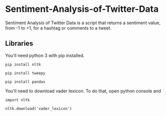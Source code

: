 # Sentiment-Analysis-of-Twitter-Data
Sentiment Analysis of Twitter Data is a script that returns a sentiment value, from -1 to +1, for a hashtag or comments to a tweet.

## Libraries

You'll need python 3 with pip installed.

`pip install nltk`

`pip install tweepy`

`pip install pandas`

You'll need to download vader lexicon. To do that, open python console and

`import nltk`

`nltk.download('vader_lexicon')`
